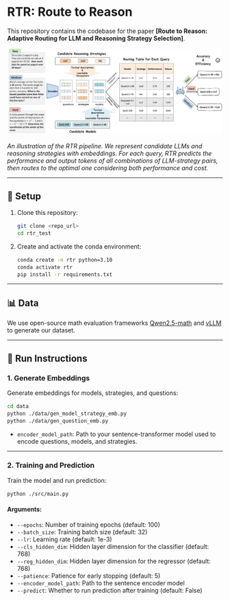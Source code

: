 # RTR: Route to Reason

This repository contains the codebase for the paper **\[Route to Reason: Adaptive Routing for LLM and Reasoning Strategy Selection]**.

![An illustration of the RTR pipeline](./assets/rtr_pipeline.jpg)

*An illustration of the RTR pipeline. We represent candidate LLMs and reasoning strategies with embeddings. For each query, RTR predicts the performance and output tokens of all combinations of LLM-strategy pairs, then routes to the optimal one considering both performance and cost.*

---

## 🔧 Setup

1. Clone this repository:

   ```bash
   git clone <repo_url>
   cd rtr_test
   ```

2. Create and activate the conda environment:

   ```bash
   conda create -n rtr python=3.10
   conda activate rtr
   pip install -r requirements.txt
   ```

---

## 📊 Data

We use open-source math evaluation frameworks [Qwen2.5-math](https://github.com/QwenLM/Qwen2.5-Math) and [vLLM](https://github.com/vllm-project/vllm) to generate our dataset.

---

## 🚀 Run Instructions

### 1. Generate Embeddings

Generate embeddings for models, strategies, and questions:

```bash
cd data
python ./data/gen_model_strategy_emb.py
python ./data/gen_question_emb.py
```

* `encoder_model_path`: Path to your sentence-transformer model used to encode questions, models, and strategies.

---

### 2. Training and Prediction

Train the model and run prediction:

```bash
python ./src/main.py
```

#### Arguments:
* `--epochs`: Number of training epochs (default: 100)
* `--batch_size`: Training batch size (default: 32)
* `--lr`: Learning rate (default: 1e-3)
* `--cls_hidden_dim`: Hidden layer dimension for the classifier (default: 768)
* `--reg_hidden_dim`: Hidden layer dimension for the regressor (default: 768)
* `--patience`: Patience for early stopping (default: 5)
* `--encoder_model_path`: Path to the sentence encoder model
* `--predict`: Whether to run prediction after training (default: False)


